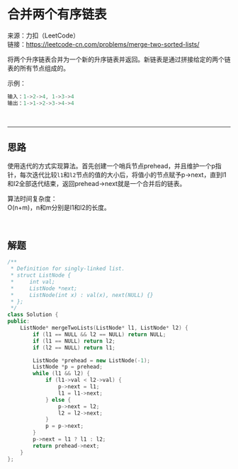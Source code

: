 # 合并两个有序链表

来源：力扣（LeetCode）  
链接：<https://leetcode-cn.com/problems/merge-two-sorted-lists/>

将两个升序链表合并为一个新的升序链表并返回。新链表是通过拼接给定的两个链表的所有节点组成的。

示例：

``` c++
输入：1->2->4, 1->3->4
输出：1->1->2->3->4->4
```

</br>

---

## 思路

使用迭代的方式实现算法。首先创建一个哨兵节点prehead，并且维护一个p指针，每次迭代比较`l1`和`l2`节点的值的大小后，将值小的节点赋予p->next，直到l1和l2全部迭代结束，返回prehead->next就是一个合并后的链表。  

算法时间复杂度：  
O(n+m)，n和m分别是l1和l2的长度。

</br>

## 解题

``` c++
/**
 * Definition for singly-linked list.
 * struct ListNode {
 *     int val;
 *     ListNode *next;
 *     ListNode(int x) : val(x), next(NULL) {}
 * };
 */
class Solution {
public:
    ListNode* mergeTwoLists(ListNode* l1, ListNode* l2) {
        if (l1 == NULL && l2 == NULL) return NULL;
        if (l1 == NULL) return l2;
        if (l2 == NULL) return l1;

        ListNode *prehead = new ListNode(-1);
        ListNode *p = prehead;
        while (l1 && l2) {
            if (l1->val < l2->val) {
                p->next = l1;
                l1 = l1->next;
            } else {
                p->next = l2;
                l2 = l2->next;
            }
            p = p->next;
        }
        p->next = l1 ? l1 : l2;
        return prehead->next;
    }
};
```
